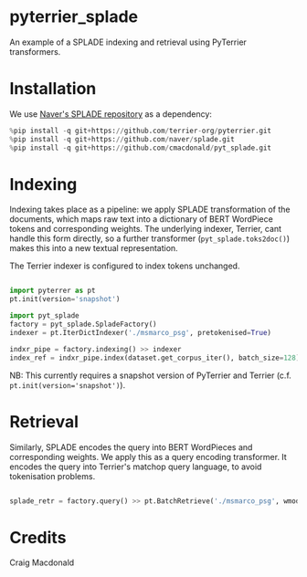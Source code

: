 # pyterrier_splade

An example of a SPLADE indexing and retrieval using PyTerrier transformers. 


# Installation

We use [Naver's SPLADE repository](https://github.com/naver/splade) as a dependency: 

```python
%pip install -q git+https://github.com/terrier-org/pyterrier.git
%pip install -q git+https://github.com/naver/splade.git
%pip install -q git+https://github.com/cmacdonald/pyt_splade.git
```

# Indexing

Indexing takes place as a pipeline: we apply SPLADE transformation of the documents, which maps raw text into a dictionary of BERT WordPiece tokens and corresponding weights. The underlying indexer, Terrier, cant handle this form directly, so a further transformer (`pyt_splade.toks2doc()`) makes this into a new textual representation.

The Terrier indexer is configured to index tokens unchanged. 

```python

import pyterrer as pt
pt.init(version='snapshot')

import pyt_splade
factory = pyt_splade.SpladeFactory()
indexer = pt.IterDictIndexer('./msmarco_psg', pretokenised=True)

indxr_pipe = factory.indexing() >> indexer
index_ref = indxr_pipe.index(dataset.get_corpus_iter(), batch_size=128)

```

NB: This currently requires a snapshot version of PyTerrier and Terrier (c.f.  `pt.init(version='snapshot')`).

# Retrieval

Similarly, SPLADE encodes the query into BERT WordPieces and corresponding weights.
We apply this as a query encoding transformer. It encodes the query into Terrier's matchop query language, to avoid tokenisation problems.

```python

splade_retr = factory.query() >> pt.BatchRetrieve('./msmarco_psg', wmodel='Tf')

```

# Credits 

Craig Macdonald
